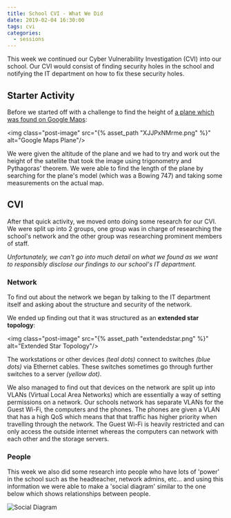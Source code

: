 ```yaml
---
title: School CVI - What We Did
date: 2019-02-04 16:30:00
tags: cvi
categories:
  - sessions
---
```

This week we continued our Cyber Vulnerability Investigation (CVI) into our school. Our CVI would consist of finding security holes in the school and notifying the IT department on how to fix these security holes.

## Starter Activity

Before we started off with a challenge to find the height of [a plane which was found on Google Maps](https://www.google.co.uk/maps/@50.8596956,-0.6538771,520m/data=!3m1!1e3):

<img class="post-image" src="{% asset_path "XJJPxNMrme.png" %}" alt="Google Maps Plane"/>

We were given the altitude of the plane and we had to try and work out the height of the satellite that took the image using trigonometry and Pythagoras' theorem. We were able to find the length of the plane by searching for the plane's model (which was a Bowing 747) and taking some measurements on the actual map.

## CVI

After that quick activity, we moved onto doing some research for our CVI. We were split up into 2 groups, one group was in charge of researching the school's network and the other group was researching prominent members of staff.

*Unfortunately, we can't go into much detail on what we found as we want to responsibly disclose our findings to our school's IT department.*

### Network
To find out about the network we began by talking to the IT department itself and asking about the structure and security of the network.

We ended up finding out that it was structured as an **extended star topology**:

<img class="post-image" src="{% asset_path "extendedstar.png" %}" alt="Extended Star Topology"/>

The workstations or other devices *(teal dots)* connect to switches *(blue dots)* via Ethernet cables. These switches sometimes go through further switches to a server *(yellow dot)*.

We also managed to find out that devices on the network are split up into VLANs (Virtual Local Area Networks) which are essentially a way of setting permissions on a network. Our schools network has separate VLANs for the Guest Wi-Fi, the computers and the phones. The phones are given a VLAN that has a high QoS which means that that traffic has higher priority when travelling through the network. The Guest Wi-Fi is heavily restricted and can only access the outside internet whereas the computers can network with each other and the storage servers.

### People
This week we also did some research into people who have lots of 'power' in the school such as the headteacher, network admins, etc... and using this information we were able to make a 'social diagram' similar to the one below which shows relationships between people.

<img class="post-image" src="https://i0.wp.com/iheartwallstreet.com/wp-content/uploads/2011/04/picture-99.png" alt="Social Diagram">